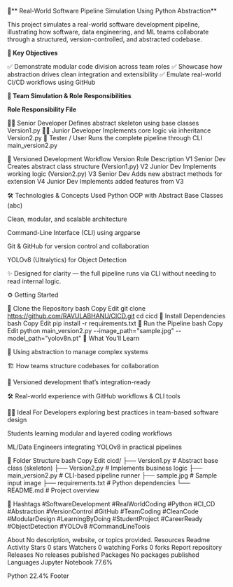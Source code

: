 🚀** Real-World Software Pipeline Simulation Using Python Abstraction**

This project simulates a real-world software development pipeline, illustrating how software, data engineering, and ML teams collaborate through a structured, version-controlled, and abstracted codebase.

**🎯 Key Objectives**

✅ Demonstrate modular code division across team roles 
✅ Showcase how abstraction drives clean integration and extensibility
✅ Emulate real-world CI/CD workflows using GitHub

**👥 Team Simulation & Role Responsibilities**

**Role Responsibility File**

👨‍💼 Senior Developer Defines abstract skeleton using base classes Version1.py 
👨‍💻 Junior Developer Implements core logic via inheritance Version2.py
🧪 Tester / User Runs the complete pipeline through CLI main_version2.py

🔁 Versioned Development Workflow Version Role Description V1 Senior Dev Creates abstract class structure (Version1.py) V2 Junior Dev Implements working logic (Version2.py) V3 Senior Dev Adds new abstract methods for extension V4 Junior Dev Implements added features from V3

🛠️ Technologies & Concepts Used Python OOP with Abstract Base Classes (abc)

Clean, modular, and scalable architecture

Command-Line Interface (CLI) using argparse

Git & GitHub for version control and collaboration

YOLOv8 (Ultralytics) for Object Detection

✨ Designed for clarity — the full pipeline runs via CLI without needing to read internal logic.

⚙️ Getting Started 

🔹 Clone the Repository bash Copy Edit git clone https://github.com/RAVULABHANU/CICD.git cd cicd 
🔹 Install Dependencies bash Copy Edit pip install -r requirements.txt 
🔹 Run the Pipeline bash Copy Edit python main_version2.py --image_path="sample.jpg" --model_path="yolov8n.pt" 
🧠 What You’ll Learn 

🧩 Using abstraction to manage complex systems

🏗️ How teams structure codebases for collaboration

🔄 Versioned development that’s integration-ready

🛠️ Real-world experience with GitHub workflows & CLI tools

👨‍🎓 Ideal For Developers exploring best practices in team-based software design

Students learning modular and layered coding workflows

ML/Data Engineers integrating YOLOv8 in practical pipelines

📁 Folder Structure bash Copy Edit cicd/
├── Version1.py # Abstract base class (skeleton)
├── Version2.py # Implements business logic
├── main_version2.py # CLI-based pipeline runner
├── sample.jpg # Sample input image
├── requirements.txt # Python dependencies 
└── README.md # Project overview 

📌 Hashtags #SoftwareDevelopment #RealWorldCoding #Python #CI_CD #Abstraction #VersionControl #GitHub #TeamCoding #CleanCode #ModularDesign #LearningByDoing #StudentProject #CareerReady #ObjectDetection #YOLOv8 #CommandLineTools

About
No description, website, or topics provided.
Resources
 Readme
 Activity
Stars
 0 stars
Watchers
 0 watching
Forks
 0 forks
Report repository
Releases
No releases published
Packages
No packages published
Languages
Jupyter Notebook
77.6%
 
Python
22.4%
Footer
